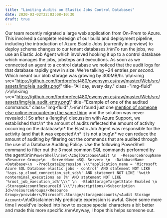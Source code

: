 ```yaml
---
title: "Limiting Audits on Elastic Jobs Control Databases"
date: 2020-03-02T22:03:08+10:30
draft: true
---
```

Our team recently migrated a large web application from On-Prem to Azure. This involved a complete redesign of our build and deployment pipeline, including the introduction of Azure Elastic Jobs (currently in preview) to deploy schema changes to our tenant databases.\n\nTo run the jobs, we use an Elastic Job Agent which involved hooking it up to a control database which manages the jobs, jobsteps and executions. As soon as we connected an agent to a control database we noticed that the audit logs for that database rapidly grew in size. We're talking ~24 entries *per second*. Which meant our blob storage was growing by 300MB/hr. \n\n<img src=\"https://github.com/fordprefect480/owensym.es/raw/master/Web/src/assets/img/eja_audits.png\" title=\"All day, every day.\" class=\"img-fluid\" />\n\n<img src=\"https://github.com/fordprefect480/owensym.es/raw/master/Web/src/assets/img/eja_audit_entry.png\" title=\"Example of one of the audited commands.\" class=\"img-fluid\" />\n\nI found just one [mention of someone else online encountering the same thing](https://social.msdn.microsoft.com/Forums/en-US/3b081000-c9f5-4a1a-8b0b-fcb940e787a1/created-elastic-jobs-database-sql-database-audit-logs-exploded-why?forum=ssdsgetstarted) and the solution was never revealed :( So after a (lengthy) discussion with Azure Support, we established that:\n* the amount of audits reflected the amount of activity occurring on the database\n* the Elastic Job Agent was responsible for the activity (and that it was expected)\n* it is not a bug\n* we can reduce the amount of auditing by filtering out the commands that are audited through the use of a Database Auditing Policy. Use the following PowerShell command to filter out the 3 most common SQL commands performed by the agent:\n\n```PowerShell\nSet-AzSqlDatabaseAudit \n  -ResourceGroupName <Resource Group>\n  -ServerName <SQL Server> \n  -DatabaseName <Database>\n  -PredicateExpression \\\"application_name = 'Microsoft Azure SQL Database elastic jobs - control' AND statement NOT LIKE '%sys.sp_cloud_connection_set_sds%' AND statement NOT LIKE '%with nonterminal_executions as (%' AND statement NOT LIKE '%root_job_execution_id%'\\\" \n  -BlobStorageTargetState Enabled \n  -StorageAccountResourceId \\\"/subscriptions/<Subscription Id>/resourceGroups/<Resource Group>/providers/Microsoft.Storage/storageAccounts/<Audit Storage Account>```\n\nDisclaimer: My predicate expression is awful. Given some more time I would've looked into how to escape special characters a bit better and made this more specific.\n\nAnyway, I hope this helps someone out.

